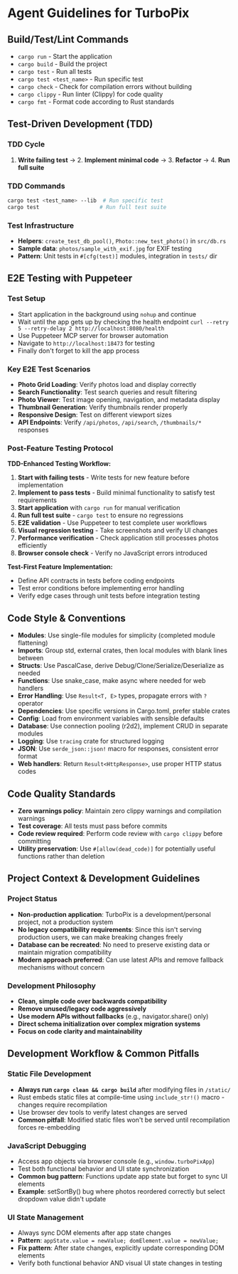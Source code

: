 # Agent Guidelines for TurboPix

## Build/Test/Lint Commands

- `cargo run` - Start the application
- `cargo build` - Build the project
- `cargo test` - Run all tests
- `cargo test <test_name>` - Run specific test
- `cargo check` - Check for compilation errors without building
- `cargo clippy` - Run linter (Clippy) for code quality
- `cargo fmt` - Format code according to Rust standards

## Test-Driven Development (TDD)

### TDD Cycle

1. **Write failing test** → 2. **Implement minimal code** → 3. **Refactor** → 4. **Run full suite**

### TDD Commands

```bash
cargo test <test_name> --lib  # Run specific test
cargo test                   # Run full test suite
```

### Test Infrastructure

- **Helpers**: `create_test_db_pool()`, `Photo::new_test_photo()` in `src/db.rs`
- **Sample data**: `photos/sample_with_exif.jpg` for EXIF testing
- **Pattern**: Unit tests in `#[cfg(test)]` modules, integration in `tests/` dir

## E2E Testing with Puppeteer

### Test Setup

- Start application in the background using `nohup` and continue
- Wait until the app gets up by checking the health endpoint `curl --retry 5 --retry-delay 2 http://localhost:8080/health`
- Use Puppeteer MCP server for browser automation
- Navigate to `http://localhost:18473` for testing
- Finally don't forget to kill the app process

### Key E2E Test Scenarios

- **Photo Grid Loading**: Verify photos load and display correctly
- **Search Functionality**: Test search queries and result filtering
- **Photo Viewer**: Test image opening, navigation, and metadata display
- **Thumbnail Generation**: Verify thumbnails render properly
- **Responsive Design**: Test on different viewport sizes
- **API Endpoints**: Verify `/api/photos`, `/api/search`, `/thumbnails/*` responses

### Post-Feature Testing Protocol

**TDD-Enhanced Testing Workflow:**

1. **Start with failing tests** - Write tests for new feature before implementation
2. **Implement to pass tests** - Build minimal functionality to satisfy test requirements
3. **Start application** with `cargo run` for manual verification
4. **Run full test suite** - `cargo test` to ensure no regressions
5. **E2E validation** - Use Puppeteer to test complete user workflows
6. **Visual regression testing** - Take screenshots and verify UI changes
7. **Performance verification** - Check application still processes photos efficiently
8. **Browser console check** - Verify no JavaScript errors introduced

**Test-First Feature Implementation:**

- Define API contracts in tests before coding endpoints
- Test error conditions before implementing error handling
- Verify edge cases through unit tests before integration testing

## Code Style & Conventions

- **Modules**: Use single-file modules for simplicity (completed module flattening)
- **Imports**: Group std, external crates, then local modules with blank lines between
- **Structs**: Use PascalCase, derive Debug/Clone/Serialize/Deserialize as needed
- **Functions**: Use snake_case, make async where needed for web handlers
- **Error Handling**: Use `Result<T, E>` types, propagate errors with `?` operator
- **Dependencies**: Use specific versions in Cargo.toml, prefer stable crates
- **Config**: Load from environment variables with sensible defaults
- **Database**: Use connection pooling (r2d2), implement CRUD in separate modules
- **Logging**: Use `tracing` crate for structured logging
- **JSON**: Use `serde_json::json!` macro for responses, consistent error format
- **Web handlers**: Return `Result<HttpResponse>`, use proper HTTP status codes

## Code Quality Standards

- **Zero warnings policy**: Maintain zero clippy warnings and compilation warnings
- **Test coverage**: All tests must pass before commits
- **Code review required**: Perform code review with `cargo clippy` before committing
- **Utility preservation**: Use `#[allow(dead_code)]` for potentially useful functions rather than deletion

## Project Context & Development Guidelines

### Project Status

- **Non-production application**: TurboPix is a development/personal project, not a production system
- **No legacy compatibility requirements**: Since this isn't serving production users, we can make breaking changes freely
- **Database can be recreated**: No need to preserve existing data or maintain migration compatibility
- **Modern approach preferred**: Can use latest APIs and remove fallback mechanisms without concern

### Development Philosophy

- **Clean, simple code over backwards compatibility**
- **Remove unused/legacy code aggressively**
- **Use modern APIs without fallbacks** (e.g., navigator.share() only)
- **Direct schema initialization over complex migration systems**
- **Focus on code clarity and maintainability**

## Development Workflow & Common Pitfalls

### Static File Development

- **Always run `cargo clean && cargo build`** after modifying files in `/static/`
- Rust embeds static files at compile-time using `include_str!()` macro - changes require recompilation
- Use browser dev tools to verify latest changes are served
- **Common pitfall**: Modified static files won't be served until recompilation forces re-embedding

### JavaScript Debugging

- Access app objects via browser console (e.g., `window.turboPixApp`)
- Test both functional behavior and UI state synchronization
- **Common bug pattern**: Functions update app state but forget to sync UI elements
- **Example**: setSortBy() bug where photos reordered correctly but select dropdown value didn't update

### UI State Management

- Always sync DOM elements after app state changes
- **Pattern**: `appState.value = newValue; domElement.value = newValue;`
- **Fix pattern**: After state changes, explicitly update corresponding DOM elements
- Verify both functional behavior AND visual UI state changes in testing
